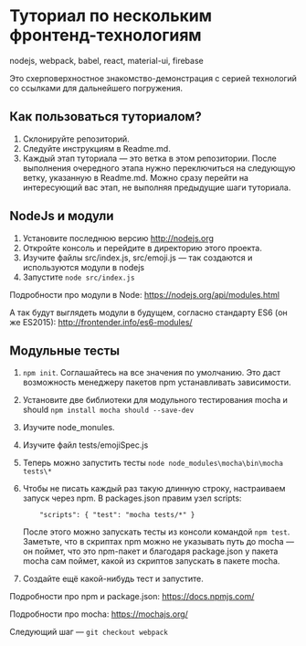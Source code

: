 # Туториал по нескольким фронтенд-технологиям

nodejs, webpack, babel, react, material-ui, firebase

Это схерповерхностное знакомство-демонстрация с серией технологий со ссылками для дальнейшего погружения.

## Как пользоваться туториалом?

1. Склонируйте репозиторий.
2. Следуйте инструкциям в Readme.md.
3. Каждый этап туториала — это ветка в этом репозитории. После выполнения очередного этапа нужно переключиться на следующую ветку, указанную в Readme.md.
Можно сразу перейти на интересующий вас этап, не выполняя предыдущие шаги туториала.

## NodeJs и модули

1. Установите последнюю версию http://nodejs.org
2. Откройте консоль и перейдите в директорию этого проекта.
3. Изучите файлы src/index.js, src/emoji.js — так создаются и используются модули в nodejs
4. Запустите `node src/index.js`

Подробности про модули в Node: https://nodejs.org/api/modules.html

А так будут выглядеть модули в будущем, согласно стандарту ES6 (он же ES2015): http://frontender.info/es6-modules/

## Модульные тесты

1. `npm init`. Соглашайтесь на все значения по умолчанию. Это даст возможность менеджеру пакетов npm устанавливать зависимости.
2. Установите две библиотеки для модульного тестирования mocha и should  `npm install mocha should --save-dev`
3. Изучите node_monules.
4. Изучите файл tests/emojiSpec.js
5. Теперь можно запустить тесты `node node_modules\mocha\bin\mocha tests\*`
6. Чтобы не писать каждый раз такую длинную строку, настраиваем запуск через npm. В packages.json правим узел scripts:

    ```{js}
        "scripts": { "test": "mocha tests/*" }
    ```
    После этого можно запускать тесты из консоли командой `npm test`. Заметьте, что в скриптах npm можно не указывать путь до mocha — он поймет, что это npm-пакет и благодаря package.json у пакета mocha сам поймет, какой из скриптов запускать в пакете mocha.
7. Создайте ещё какой-нибудь тест и запустите.


Подробности про npm и package.json: https://docs.npmjs.com/

Подробности про mocha: https://mochajs.org/

Следующий шаг — `git checkout webpack`

